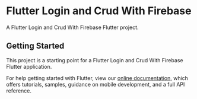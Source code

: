 # Flutter Login and Crud With Firebase 

A Flutter Login and Crud With Firebase Flutter project.

## Getting Started

This project is a starting point for a Flutter Login and Crud With Firebase Flutter application.


For help getting started with Flutter, view our
[online documentation](https://flutter.dev/docs), which offers tutorials,
samples, guidance on mobile development, and a full API reference.
